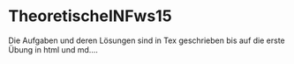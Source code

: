 # TheoretischeINFws15

Die Aufgaben und deren Lösungen sind in Tex geschrieben bis auf die erste Übung in html und md....

